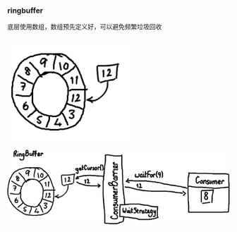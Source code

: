 ### ringbuffer

底层使用数组，数组预先定义好，可以避免频繁垃圾回收

##

![ringbuffer](img/ringbuffer/ringbuffer1.png)


![ringbuffer](img/ringbuffer/ringbufferconsumer.png)


